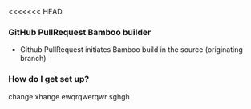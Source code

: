 <<<<<<< HEAD

### GitHub PullRequest Bamboo builder ###

* Github PullRequest initiates Bamboo build in the source (originating branch)


### How do I get set up? ###

change
xhange
ewqrqwerqwr
sghgh
